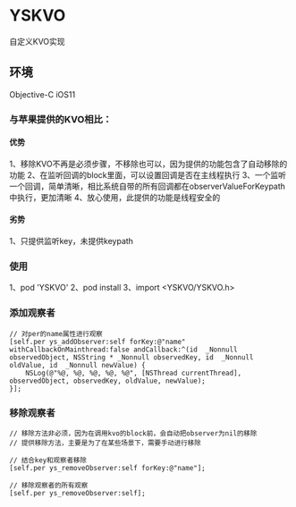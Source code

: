 # YSKVO
自定义KVO实现

## 环境
Objective-C   iOS11

### 与苹果提供的KVO相比：

#### 优势
1、移除KVO不再是必须步骤，不移除也可以，因为提供的功能包含了自动移除的功能
2、在监听回调的block里面，可以设置回调是否在主线程执行
3、一个监听一个回调，简单清晰，相比系统自带的所有回调都在observerValueForKeypath中执行，更加清晰
4、放心使用，此提供的功能是线程安全的

#### 劣势
1、只提供监听key，未提供keypath

### 使用
1、pod 'YSKVO'
2、pod install
3、import <YSKVO/YSKVO.h>

### 添加观察者

```
// 对per的name属性进行观察
[self.per ys_addObserver:self forKey:@"name" withCallbackOnMainthread:false andCallback:^(id  _Nonnull observedObject, NSString * _Nonnull observedKey, id  _Nonnull oldValue, id  _Nonnull newValue) {
    NSLog(@"%@, %@, %@, %@, %@", [NSThread currentThread], observedObject, observedKey, oldValue, newValue);
}];
```

### 移除观察者

```
// 移除方法非必须，因为在调用kvo的block前，会自动把observer为nil的移除
// 提供移除方法，主要是为了在某些场景下，需要手动进行移除

// 结合key和观察者移除
[self.per ys_removeObserver:self forKey:@"name"];

// 移除观察者的所有观察
[self.per ys_removeObserver:self];
```
